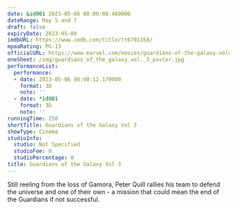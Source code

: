 ```yaml
---
date: &id001 2023-05-08 00:00:00.469000
dateRange: May 5 and 7
draft: false
expiryDate: 2023-05-09
imdbURL: https://www.imdb.com/title/tt6791350/
mpaaRating: PG-13
officialURL: https://www.marvel.com/movies/guardians-of-the-galaxy-volume-3
oneSheet: /img/guardians_of_the_galaxy_vol._3_poster.jpg
performanceList:
  performance:
  - date: 2023-05-06 00:00:12.170000
    format: 3D
    note: ''
  - date: *id001
    format: 3D
    note: ''
runningTime: 150
shortTitle: Guardians of the Galaxy Vol 3
showType: Cinema
studioInfo:
  studio: Not Specified
  studioFee: 0
  studioPercentage: 0
title: Guardians of the Galaxy Vol 3
---
```


Still reeling from the loss of Gamora, Peter Quill rallies his team to defend the universe and one of their own - a mission that could mean the end of the Guardians if not successful.